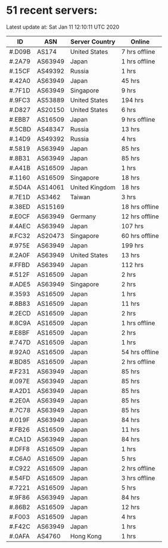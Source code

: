 # 51 recent servers:

Latest update at: Sat Jan 11 12:10:11 UTC 2020

| ID | ASN | Server Country | Online |
| -- | --- | -------------- | ------ |
| #.D09B | AS174 | United States | 7 hrs offline |
| #.2A79 | AS63949 | Japan | 1 hrs offline |
| #.15CF | AS49392 | Russia | 1 hrs |
| #.42A0 | AS63949 | Japan | 45 hrs |
| #.7F1D | AS63949 | Singapore | 9 hrs |
| #.9FC3 | AS53889 | United States | 194 hrs |
| #.D827 | AS20150 | United States | 6 hrs |
| #.EBB7 | AS16509 | Japan | 9 hrs offline |
| #.5CBD | AS48347 | Russia | 13 hrs |
| #.14D9 | AS49392 | Russia | 4 hrs |
| #.5819 | AS63949 | Japan | 85 hrs |
| #.8B31 | AS63949 | Japan | 85 hrs |
| #.A41B | AS16509 | Japan | 1 hrs |
| #.1160 | AS16509 | Singapore | 18 hrs |
| #.5D4A | AS14061 | United Kingdom | 18 hrs |
| #.7E1D | AS3462 | Taiwan | 3 hrs |
| #.38ED | AS15169 |  | 18 hrs offline |
| #.E0CF | AS63949 | Germany | 12 hrs offline |
| #.4AEC | AS63949 | Japan | 107 hrs |
| #.FC32 | AS20473 | Singapore | 60 hrs offline |
| #.975E | AS63949 | Japan | 199 hrs |
| #.2A0F | AS63949 | United States | 13 hrs |
| #.FFBD | AS63949 | Japan | 112 hrs |
| #.512F | AS16509 | Japan | 2 hrs |
| #.ADE5 | AS63949 | Singapore | 2 hrs |
| #.3593 | AS16509 | Japan | 1 hrs |
| #.8B83 | AS16509 | Japan | 11 hrs |
| #.2ECD | AS16509 | Japan | 2 hrs |
| #.8C9A | AS16509 | Japan | 1 hrs offline |
| #.E8BF | AS16509 | Japan | 2 hrs |
| #.747D | AS16509 | Japan | 1 hrs |
| #.92A0 | AS16509 | Japan | 54 hrs offline |
| #.BD85 | AS16509 | Japan | 2 hrs offline |
| #.F231 | AS63949 | Japan | 85 hrs |
| #.097E | AS63949 | Japan | 85 hrs |
| #.A2D1 | AS63949 | Japan | 85 hrs |
| #.2E0A | AS63949 | Japan | 85 hrs |
| #.7C78 | AS63949 | Japan | 85 hrs |
| #.019F | AS63949 | Japan | 84 hrs |
| #.FB26 | AS16509 | Japan | 11 hrs |
| #.CA1D | AS63949 | Japan | 84 hrs |
| #.DFF8 | AS16509 | Japan | 1 hrs |
| #.C6A0 | AS16509 | Japan | 5 hrs |
| #.C922 | AS16509 | Japan | 2 hrs offline |
| #.54FD | AS16509 | Japan | 3 hrs offline |
| #.7221 | AS16509 | Japan | 5 hrs |
| #.9F86 | AS63949 | Japan | 84 hrs |
| #.86B2 | AS16509 | Japan | 12 hrs |
| #.F003 | AS16509 | Japan | 4 hrs |
| #.F42C | AS63949 | Japan | 1 hrs |
| #.0AFA | AS4760 | Hong Kong | 1 hrs |

